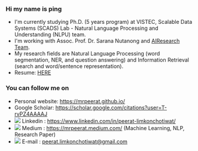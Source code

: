 ### Hi my name is ping 
- I'm currently studying Ph.D. (5 years program) at VISTEC, Scalable Data Systems (SCADS) Lab - Natural Language Processing and Understanding (NLPU) team.
- I'm working with Assoc. Prof. Dr. Sarana Nutanong and <a href="https://airesearch.in.th/">AIResearch Team</a>.<br>
- My research fields are Natural Language Processing (word segmentation, NER, and question answering) and Information Retrieval (search and word/sentence representation).
- Resume: [HERE](https://github.com/mrpeerat/CL-ReLKT/files/8457195/Peerat_Resume.pdf)

### You can follow me on
- Personal website: https://mrpeerat.github.io/
- Google Scholar: https://scholar.google.com/citations?user=T-rvPZ4AAAAJ
- <img src="https://img.icons8.com/fluent/16/000000/linkedin.png"/> Linkedin : https://www.linkedin.com/in/peerat-limkonchotiwat/
- <img src="https://img.icons8.com/ios-filled/16/000000/medium-new.png"/> Medium : https://mrpeerat.medium.com/ (Machine Learning, NLP, Research Paper)
- <img src="https://img.icons8.com/wired/16/000000/email.png"/> E-mail : peerat.limkonchotiwat@gmail.com

